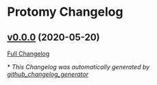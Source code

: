 # Protomy Changelog

## [v0.0.0](https://github.com/protomy/protomy/tree/v0.0.0) (2020-05-20)

[Full Changelog](https://github.com/protomy/protomy/compare/e90e8611cf5bbf935eb61fa7e1ba84b6d2f39ba0...v0.0.0)



\* *This Changelog was automatically generated by [github_changelog_generator](https://github.com/github-changelog-generator/github-changelog-generator)*
